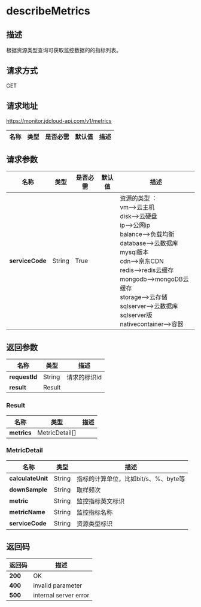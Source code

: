 # describeMetrics


## 描述
根据资源类型查询可获取监控数据的的指标列表。

## 请求方式
GET

## 请求地址
https://monitor.jdcloud-api.com/v1/metrics

|名称|类型|是否必需|默认值|描述|
|---|---|---|---|---|

## 请求参数
|名称|类型|是否必需|默认值|描述|
|---|---|---|---|---|
|**serviceCode**|String|True||资源的类型 ： <br>vm-->云主机<br>disk-->云硬盘<br>ip-->公网ip<br>balance-->负载均衡<br>database-->云数据库mysql版本<br>cdn-->京东CDN<br>redis-->redis云缓存<br>mongodb-->mongoDB云缓存<br>storage-->云存储<br>sqlserver-->云数据库sqlserver版 <br>nativecontainer-->容器<br>|


## 返回参数
|名称|类型|描述|
|---|---|---|
|**requestId**|String|请求的标识id|
|**result**|Result||


### Result
|名称|类型|描述|
|---|---|---|
|**metrics**|MetricDetail[]||
### MetricDetail
|名称|类型|描述|
|---|---|---|
|**calculateUnit**|String|指标的计算单位，比如bit/s、%、byte等|
|**downSample**|String|取样频次|
|**metric**|String|监控指标英文标识|
|**metricName**|String|监控指标名称|
|**serviceCode**|String|资源类型标识|

## 返回码
|返回码|描述|
|---|---|
|**200**|OK|
|**400**|invalid parameter|
|**500**|internal server error|
